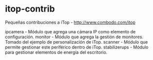 # itop-contrib
Pequeñas contribuciones a iTop - http://www.combodo.com/itop

ipcamera - Módulo que agrega una cámara IP como elemento de configuración.
monitor - Módulo que agrega la gestión de monitores. Tomado del ejemplo de personalización de iTop.
scanner - Módulo que permite gestionar este periférico dentro de iTop.
stabilizerups - Módulo para gestionar elementos de energía del escritorio.
